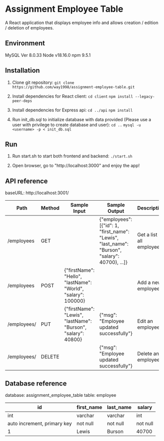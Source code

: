 # Assignment Employee Table
A React application that displays employee info and allows creation / edition / deletion of employees.

## Environment
MySQL Ver 8.0.33
Node v18.16.0
npm 9.5.1

## Installation
1. Clone git repository:
  `git clone https://github.com/way1998/assignment-employee-table.git`

2. Install dependencies for React client:
  `cd client`
  `npm install --legacy-peer-deps`

3. Install dependencies for Express api:
  `cd ../api`
  `npm install`

4. Run init_db.sql to initialize database with data provided (Please use a user with privilege to create database and user):
  `cd ..`
  `mysql -u <username> -p < init_db.sql`

## Run
1. Run start.sh to start both frontend and backend:
  `./start.sh`

2. Open browser, go to "http://localhost:3000" and enjoy the app!

## API reference
baseURL: http://localhost:3001/

| Path | Method | Sample Input | Sample Output | Description |
|---|---|---|---|---|
| /employees  | GET |   | {"employees": [{"id": 1, "first_name": "Lewis", "last_name": "Burson", "salary": 40700}, ...]}  | Get a list of all employees  |
| /employees  | POST  | {"firstName": "Hello", "lastName": "World", "salary": 100000}  |   | Add a new employee   |
| /employees/<id>  | PUT  | {"firstName": "Lewis", "lastName": "Burson", "salary": 40800}  | {"msg": "Employee updated successfully"}  | Edit an employee |
| /employees/<id>  | DELETE  |   | {"msg": "Employee updated successfully"}  | Delete an employee |

## Database reference
database: assignment_employee_table
table: employee

| id  | first_name  | last_name  | salary  |
|---|---|---|---|
| int | varchar | varchar | int|
| auto increment, primary key  | not null  | not null  | not null  |
| 1  | Lewis  | Burson  | 40700  |